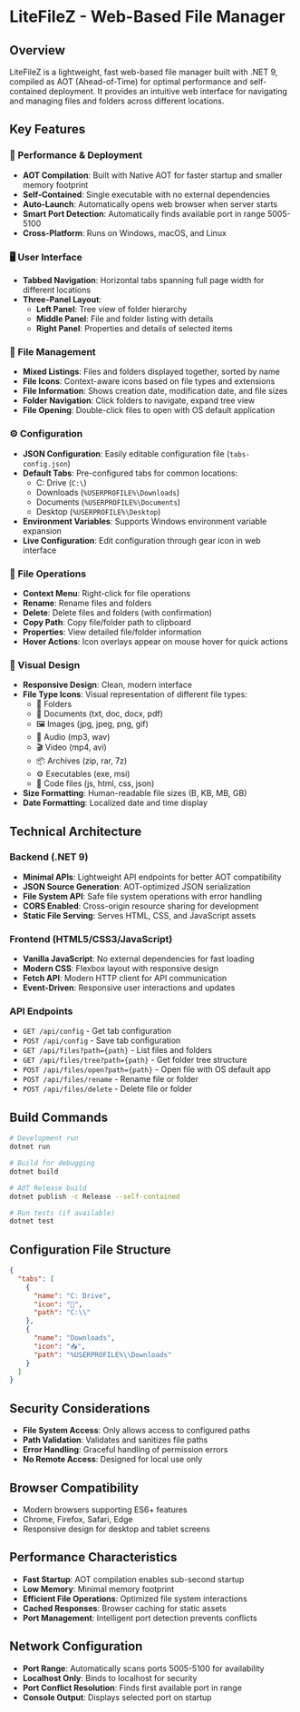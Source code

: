 # LiteFileZ - Web-Based File Manager

## Overview
LiteFileZ is a lightweight, fast web-based file manager built with .NET 9, compiled as AOT (Ahead-of-Time) for optimal performance and self-contained deployment. It provides an intuitive web interface for navigating and managing files and folders across different locations.

## Key Features

### 🚀 Performance & Deployment
- **AOT Compilation**: Built with Native AOT for faster startup and smaller memory footprint
- **Self-Contained**: Single executable with no external dependencies
- **Auto-Launch**: Automatically opens web browser when server starts
- **Smart Port Detection**: Automatically finds available port in range 5005-5100
- **Cross-Platform**: Runs on Windows, macOS, and Linux

### 🖥️ User Interface
- **Tabbed Navigation**: Horizontal tabs spanning full page width for different locations
- **Three-Panel Layout**:
  - **Left Panel**: Tree view of folder hierarchy
  - **Middle Panel**: File and folder listing with details
  - **Right Panel**: Properties and details of selected items

### 📁 File Management
- **Mixed Listings**: Files and folders displayed together, sorted by name
- **File Icons**: Context-aware icons based on file types and extensions
- **File Information**: Shows creation date, modification date, and file sizes
- **Folder Navigation**: Click folders to navigate, expand tree view
- **File Opening**: Double-click files to open with OS default application

### ⚙️ Configuration
- **JSON Configuration**: Easily editable configuration file (`tabs-config.json`)
- **Default Tabs**: Pre-configured tabs for common locations:
  - C: Drive (`C:\`)
  - Downloads (`%USERPROFILE%\Downloads`)
  - Documents (`%USERPROFILE%\Documents`)
  - Desktop (`%USERPROFILE%\Desktop`)
- **Environment Variables**: Supports Windows environment variable expansion
- **Live Configuration**: Edit configuration through gear icon in web interface

### 🔧 File Operations
- **Context Menu**: Right-click for file operations
- **Rename**: Rename files and folders
- **Delete**: Delete files and folders (with confirmation)
- **Copy Path**: Copy file/folder path to clipboard
- **Properties**: View detailed file/folder information
- **Hover Actions**: Icon overlays appear on mouse hover for quick actions

### 🎨 Visual Design
- **Responsive Design**: Clean, modern interface
- **File Type Icons**: Visual representation of different file types:
  - 📁 Folders
  - 📄 Documents (txt, doc, docx, pdf)
  - 🖼️ Images (jpg, jpeg, png, gif)
  - 🎵 Audio (mp3, wav)
  - 🎬 Video (mp4, avi)
  - 📦 Archives (zip, rar, 7z)
  - ⚙️ Executables (exe, msi)
  - 📜 Code files (js, html, css, json)
- **Size Formatting**: Human-readable file sizes (B, KB, MB, GB)
- **Date Formatting**: Localized date and time display

## Technical Architecture

### Backend (.NET 9)
- **Minimal APIs**: Lightweight API endpoints for better AOT compatibility
- **JSON Source Generation**: AOT-optimized JSON serialization
- **File System API**: Safe file system operations with error handling
- **CORS Enabled**: Cross-origin resource sharing for development
- **Static File Serving**: Serves HTML, CSS, and JavaScript assets

### Frontend (HTML5/CSS3/JavaScript)
- **Vanilla JavaScript**: No external dependencies for fast loading
- **Modern CSS**: Flexbox layout with responsive design
- **Fetch API**: Modern HTTP client for API communication
- **Event-Driven**: Responsive user interactions and updates

### API Endpoints
- `GET /api/config` - Get tab configuration
- `POST /api/config` - Save tab configuration
- `GET /api/files?path={path}` - List files and folders
- `GET /api/files/tree?path={path}` - Get folder tree structure
- `POST /api/files/open?path={path}` - Open file with OS default app
- `POST /api/files/rename` - Rename file or folder
- `POST /api/files/delete` - Delete file or folder

## Build Commands
```bash
# Development run
dotnet run

# Build for debugging
dotnet build

# AOT Release build
dotnet publish -c Release --self-contained

# Run tests (if available)
dotnet test
```

## Configuration File Structure
```json
{
  "tabs": [
    {
      "name": "C: Drive",
      "icon": "💽",
      "path": "C:\\"
    },
    {
      "name": "Downloads", 
      "icon": "📥",
      "path": "%USERPROFILE%\\Downloads"
    }
  ]
}
```

## Security Considerations
- **File System Access**: Only allows access to configured paths
- **Path Validation**: Validates and sanitizes file paths
- **Error Handling**: Graceful handling of permission errors
- **No Remote Access**: Designed for local use only

## Browser Compatibility
- Modern browsers supporting ES6+ features
- Chrome, Firefox, Safari, Edge
- Responsive design for desktop and tablet screens

## Performance Characteristics
- **Fast Startup**: AOT compilation enables sub-second startup
- **Low Memory**: Minimal memory footprint
- **Efficient File Operations**: Optimized file system interactions
- **Cached Responses**: Browser caching for static assets
- **Port Management**: Intelligent port detection prevents conflicts

## Network Configuration
- **Port Range**: Automatically scans ports 5005-5100 for availability
- **Localhost Only**: Binds to localhost for security
- **Port Conflict Resolution**: Finds first available port in range
- **Console Output**: Displays selected port on startup